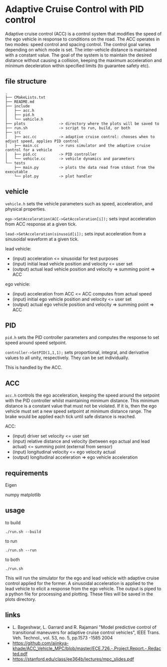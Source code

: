 # Adaptive Cruise Control with PID control
 
Adaptive cruise control (ACC) is a control system that modifies the speed of the ego vehicle in response to conditions on the road. The ACC operates in two modes: speed control and spacing control. The control goal varies depending on which mode is set. The inter-vehicle distance is maintained with a constant value. The goal of the system is to maintain the desired distance without causing a collision, keeping the maximum acceleration and minimum deceleration within specified limits (to guarantee safety etc).

## file structure

```
.
├── CMakeLists.txt
├── README.md
├── include
│   ├── acc.h
│   ├── pid.h
│   └── vehicle.h
├── plots               -> directory where the plots will be saved to
├── run.sh              -> script to run, build, or both
├── src
│   ├── acc.cc          -> adaptive cruise control: chooses when to adjust speed, applies PID control
│   ├── main.cc         -> runs simulator and the adaptive cruise control for a vehicle
│   ├── pid.cc          -> PID controller
│   └── vehicle.cc      -> vehicle dynamics and parameters
└── tests
    ├── main.py         -> plots the data read from stdout from the executable
    └── plot.py         -> plot handler
```


## vehicle
`vehicle.h` sets the vehicle parameters such as speed, acceleration, and physical properties.

`ego->SetAcceleration(ACC->GetAcceleration[i]);` sets input acceleration from ACC response at a given tick.

`lead->SetAcceleration(sinusoid[i]);` sets input acceleration from a sinusoidal waveform at a given tick.

lead vehicle:
* (input) acceleration <= sinusoidal for test purposes
* (input) initial lead vehicle position and velocity <= user set
* (output) actual lead vehicle position and velocity => summing point => ACC

ego vehicle:
* (input) acceleration from ACC <= ACC computes from actual speed
* (input) initial ego vehicle position and velocity <= user set
* (output) actual ego vehicle position and velocity => summing point => ACC

## PID
`pid.h` sets the PID controller parameters and computes the response to set speed around speed setpoint.

`controller->SetPID(1,1,1);` sets proportional, integral, and derivative values to all unity, respectively. They can be set individually.

This is handled by the ACC.

## ACC
`acc.h` controls the ego acceleration, keeping the speed around the setpoint with the PID controller whilst maintaining minimum distance. This minimum distance is a constant value that must not be violated. If it is, then the ego vehicle must set a new speed setpoint at minimum distance range. The brake would be applied each tick until safe distance is reached. 

ACC: 
* (input) driver set velocity <= user set
* (input) relative distance and velocity (between ego actual and lead actual) <= summing point (external from sensor)
* (input) longitudinal velocity <= ego velocity actual
* (output) longitudinal acceleration => ego vehicle acceleration


## requirements

Eigen

numpy
matplotlib

## usage

to build

`./run.sh --build`

to run

`./run.sh --run`

to both

`./run.sh`

This will run the simulator for the ego and lead vehicle with adaptive cruise control applied for the former. A sinusoidal acceleration is applied to the lead vehicle to elicit a response from the ego vehicle. The output is piped to a python file for processing and plotting. These files will be saved in the plots directory.


## links
* L. Bageshwar, L. Garrard and R. Rajamani "Model predictive control of transitional maneuvers for adaptive cruise control vehicles", IEEE Trans. Veh. Technol., vol. 53, no. 5, pp.1573 -1585 2004
* https://github.com/ajinkya-khade/ACC_Vehicle_MPC/blob/master/ECE.726.-.Project.Report.-.Redacted.pdf
* https://stanford.edu/class/ee364b/lectures/mpc_slides.pdf
